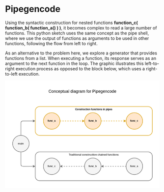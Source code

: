 # Pipegencode

Using the syntactic construction for nested functions **function_c( function_b( function_a() ) )**, it becomes complex to read a large number of functions. This python sketch uses the same concept as the pipe shell, where we use the output of functions as arguments to be used in other functions, following the flow from left to right.

As an alternative to the problem here, we explore a generator that provides functions from a list. When executing a function, its response serves as an argument to the next function in the loop. The graphic illustrates this left-to-right execution process as opposed to the block below, which uses a right-to-left execution.

![alt text](https://github.com/rodrigmars/pipegencode/blob/1df78f22a456d9bbc47a0160bfda54a4439f8200/images/modelo.png?raw=true)
